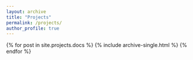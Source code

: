 ```yaml
---
layout: archive
title: "Projects"
permalink: /projects/
author_profile: true
---
```


{% for post in site.projects.docs %}
    {% include archive-single.html %}
{% endfor %}
